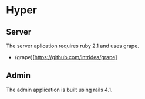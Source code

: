 Hyper
=========

Server
---------

The server aplication requires ruby 2.1 and uses grape.

* (grape)[https://github.com/intridea/grape]

Admin
---------

The admin application is built using rails 4.1.